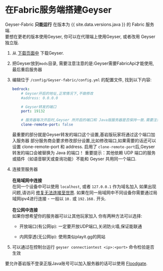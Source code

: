 
# 在Fabric服务端搭建Geyser

<div class="alert alert-warning" role="alert">
	Geyser-Fabric <b>只能运行</b> 在版本为 {{ site.data.versions.java }} 的 Fabric 服务端. <br>
    要想在更老的版本使用Geyser, 你可以在代理端上使用Geyser, 或者改用 Geyser 独立版. 
 </div>

1. 从 [下载页面中](https://download.geysermc.org/v2/projects/geyser/versions/latest/builds/latest/downloads/fabric) 下载Geyser.
2. 把Geyser放到`mods`目录, 需要注意注意的是:Geyser需要FabricApi才能使用,最后重启服务器
3. 编辑位于 `/config/Geyser-fabric/config.yml` 的配置文件, 找到以下内容:

    ```yaml
    bedrock: 
        # Geyser开启的地址,正常情况下,不做修改
        #address: 0.0.0.0

        # Geyser转发的端口
        port: 19132

        # 服务器每次开启时,Geyser 所开启的端口和 Java版服务器是否保持一致.需要注意的是,Geyser独立版无法使用此选项
        clone-remote-port: false
    ``` 
   最重要的部分就是Geyser转发的端口这个设置,基岩版玩家将通过这个端口加入服务器
   部分服务商会要求修改部分设置,比如修改端口,如果需要的话还可以设置 clone-remote-port 和 address.
   启用了 `clone-remote-port`后,Geyser转发的端口会被替换为 Java 的端口！
   重要提示：其他依赖 UDP 端口的服务或插件（如语音聊天或查询功能）不能和 Geyser 共用同一个端口.

4. 连接至服务器
   <br> <br>
   **在局域网中连接** <br>
   在同一个设备中可以使用 `localhost`, 或者 `127.0.0.1` 作为域名加入
   如果出现问题,请访问 [修复无法连接至世界](/geyser/fixing-unable-to-connect-to-world/#Using-Geyser-on-the-same-computer).
   如果在同一局域网中不同设备你需要通过局域网ipv4进行连接 - 一般以 `10.` 或 `192.168.` 开头.
   <br> <br>
   **在公网中连接**<br>
   如果你想希望你的服务器可以让其他玩家加入
   你有两种方法可以选择: <br>

    - 开放端口(有公网ip): 一定要开放UDP端口,关闭防火墙,保证能联通

    - 内网穿透(无公网ip): 使用类似playit.gg的网站

5. 可以通过在控制台运行 `geyser connectiontest <ip>:<port>` 命令检验是否生效

<div class="alert alert-info" role="alert">
   要允许基岩版不登录正版Java账号可以加入服务器的话可以使用 <a href="/floodgate/setup/">Floodgate</a>.
</div>